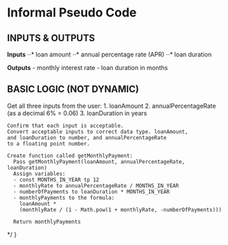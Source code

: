 # Informal Pseudo Code

## INPUTS & OUTPUTS

**Inputs**
⋅⋅* loan amount
⋅⋅* annual percentage rate (APR)
⋅⋅\* loan duration

**Outputs** - monthly interest rate - loan duration in months

## BASIC LOGIC (NOT DYNAMIC)

Get all three inputs from the user: 1. loanAmount 2. annualPercentageRate (as a decimal 6% = 0.06) 3. loanDuration in years

    Confirm that each input is acceptable.
    Convert acceptable inputs to correct data type. loanAmount,
    and loanDuration to number, and annualPercentageRate
    to a floating point number.

    Create function called getMonthlyPayment:
      Pass getMonthlyPayment(loanAmount, annualPercentageRate, loanDuration)
      Assign variables:
      - const MONTHS_IN_YEAR tp 12
      - monthlyRate to annualPercentageRate / MONTHS_IN_YEAR
      - numberOfPayments to loanDuration * MONTHS_IN_YEAR
      - monthlyPayments to the formula:
        loanAmount *
        (monthlyRate / (1 - Math.pow(1 + monthlyRate, -numberOfPayments)))

      Return monthlyPayments

\*/
}
